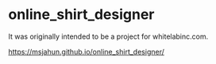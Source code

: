 # online_shirt_designer
It was originally intended to be a project for whitelabinc.com.

https://msjahun.github.io/online_shirt_designer/

